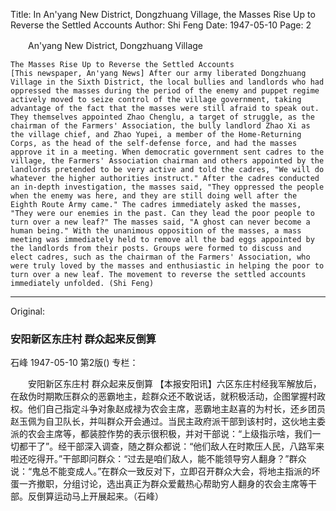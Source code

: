 Title: In An'yang New District, Dongzhuang Village, the Masses Rise Up to Reverse the Settled Accounts
Author: Shi Feng
Date: 1947-05-10
Page: 2

　　An'yang New District, Dongzhuang Village

    The Masses Rise Up to Reverse the Settled Accounts
    [This newspaper, An'yang News] After our army liberated Dongzhuang Village in the Sixth District, the local bullies and landlords who had oppressed the masses during the period of the enemy and puppet regime actively moved to seize control of the village government, taking advantage of the fact that the masses were still afraid to speak out. They themselves appointed Zhao Chenglu, a target of struggle, as the chairman of the Farmers' Association, the bully landlord Zhao Xi as the village chief, and Zhao Yupei, a member of the Home-Returning Corps, as the head of the self-defense force, and had the masses approve it in a meeting. When democratic government sent cadres to the village, the Farmers' Association chairman and others appointed by the landlords pretended to be very active and told the cadres, "We will do whatever the higher authorities instruct." After the cadres conducted an in-depth investigation, the masses said, "They oppressed the people when the enemy was here, and they are still doing well after the Eighth Route Army came." The cadres immediately asked the masses, "They were our enemies in the past. Can they lead the poor people to turn over a new leaf?" The masses said, "A ghost can never become a human being." With the unanimous opposition of the masses, a mass meeting was immediately held to remove all the bad eggs appointed by the landlords from their posts. Groups were formed to discuss and elect cadres, such as the chairman of the Farmers' Association, who were truly loved by the masses and enthusiastic in helping the poor to turn over a new leaf. The movement to reverse the settled accounts immediately unfolded. (Shi Feng)



<hr /> 

Original: 


### 安阳新区东庄村  群众起来反倒算
石峰
1947-05-10
第2版()
专栏：

　　安阳新区东庄村
    群众起来反倒算
    【本报安阳讯】六区东庄村经我军解放后，在敌伪时期欺压群众的恶霸地主，趁群众还不敢说话，就积极活动，企图掌握村政权。他们自己指定斗争对象赵成禄为农会主席，恶霸地主赵喜的为村长，还乡团员赵玉佩为自卫队长，并叫群众开会通过。当民主政府派干部到该村时，这伙地主委派的农会主席等，都装腔作势的表示很积极，并对干部说：“上级指示啥，我们一切都干了”。经干部深入调查，随之群众都说：“他们敌人在时欺压人民，八路军来啦还吃得开。”干部即问群众：“过去是咱们敌人，能不能领导穷人翻身？”群众说：“鬼总不能变成人。”在群众一致反对下，立即召开群众大会，将地主指派的坏蛋一齐撤职，分组讨论，选出真正为群众爱戴热心帮助穷人翻身的农会主席等干部。反倒算运动马上开展起来。（石峰）
